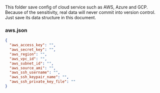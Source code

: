 This folder save config of cloud service such as AWS, Azure and GCP.
Because of the sensitivity, real data will never commit into version control. Just save its data structure in this document.

### aws.json
```json
{
  "aws_access_key": "",
  "aws_secret_key": "",
  "aws_region": "",
  "aws_vpc_id": "",
  "aws_subnet_id": "",
  "aws_source_ami": "",
  "aws_ssh_username": "",
  "aws_ssh_keypair_name": "",
  "aws_ssh_private_key_file": ""
}
````
